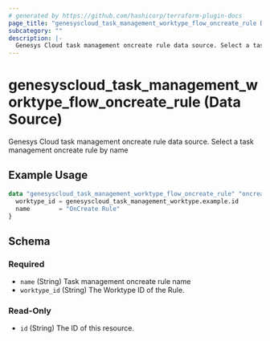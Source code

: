 ```yaml
---
# generated by https://github.com/hashicorp/terraform-plugin-docs
page_title: "genesyscloud_task_management_worktype_flow_oncreate_rule Data Source - terraform-provider-genesyscloud"
subcategory: ""
description: |-
  Genesys Cloud task management oncreate rule data source. Select a task management oncreate rule by name
---
```


# genesyscloud_task_management_worktype_flow_oncreate_rule (Data Source)

Genesys Cloud task management oncreate rule data source. Select a task management oncreate rule by name

## Example Usage

```terraform
data "genesyscloud_task_management_worktype_flow_oncreate_rule" "oncreate_rule_data" {
  worktype_id = genesyscloud_task_management_worktype.example.id
  name        = "OnCreate Rule"
}
```

<!-- schema generated by tfplugindocs -->
## Schema

### Required

- `name` (String) Task management oncreate rule name
- `worktype_id` (String) The Worktype ID of the Rule.

### Read-Only

- `id` (String) The ID of this resource.
